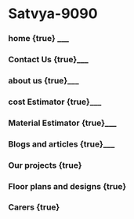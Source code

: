 # Satvya-9090

### home {true} ___
### Contact Us {true}___
### about us {true}___
### cost Estimator {true}___
### Material Estimator {true}___

### Blogs and articles {true}___

### Our projects {true}

### Floor plans and designs  {true}

### Carers {true}

